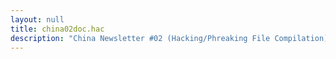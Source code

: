 ```yaml
---
layout: null
title: china02doc.hac
description: "China Newsletter #02 (Hacking/Phreaking File Compilation)"
---
```

